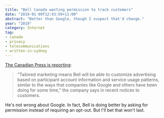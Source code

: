 ```yaml
---
title: "Bell Canada wanting permission to track customers"
date: "2019-01-09T12:43:59+11:00"
abstract: "Better than Google, though I suspect that'd change."
year: "2019"
category: Internet
tag:
- canada
- privacy
- telecommunications
- written-in-sydney
---
```

[The Canadian Press is reporting]\:

> "Tailored marketing means Bell will be able to customize advertising based on participant account information and service usage patterns, similar to the ways that companies like Google and others have been doing for some time," the company says in recent notices to customers.

He's not wrong about Google. In fact, Bell is doing better by asking for permission instead of requiring an opt-out. But I'll bet that won't last.

[The Canadian Press is reporting]: https://www.cbc.ca/news/business/bell-customer-data-1.4969066

